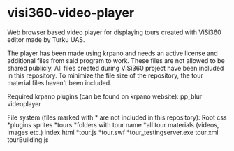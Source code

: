 # visi360-video-player
Web browser based video player for displaying tours created with ViSi360 editor made by Turku UAS.

The player has been made using krpano and needs an active license and additional files from said program to work. These files are not allowed to be shared publicly. All files created during ViSi360 project have been included in this repository. To minimize the file size of the repository, the tour material files haven't been included.

Required krpano plugins (can be found on krpano website):
    pp_blur
    videoplayer

File system (files marked with * are not included in this repository):
Root
    css
    *plugins
    sprites
    *tours
        *folders with tour name
            *all tour materials (videos, images etc.)
    index.html
    *tour.js
    *tour.swf
    *tour_testingserver.exe
    tour.xml
    tourBuilding.js
